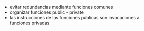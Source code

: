 - evitar redundancias mediante funciones comunes
- organizar funciones public - private
- las instrucciones de las funciones públicas son invocaciones a funciones privadas